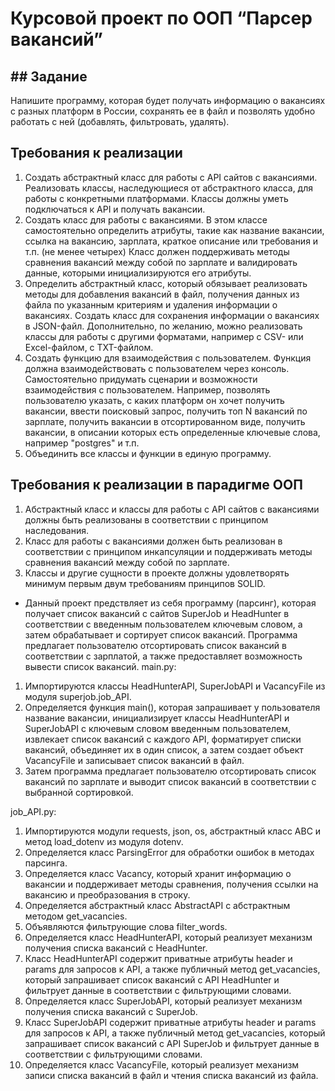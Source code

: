 # Курсовой проект по ООП “Парсер вакансий”

## ## Задание

Напишите программу, которая будет получать информацию о вакансиях с разных платформ в России, сохранять ее в файл и 
позволять удобно работать с ней (добавлять, фильтровать, удалять).

## Требования к реализации

1. Создать абстрактный класс для работы с API сайтов с вакансиями. Реализовать классы, наследующиеся от абстрактного 
   класса, для работы с конкретными платформами. Классы должны уметь подключаться к API и получать вакансии.
2. Создать класс для работы с вакансиями. В этом классе самостоятельно определить атрибуты, такие как название вакансии,
   ссылка на вакансию, зарплата, краткое описание или требования и т.п. (не менее четырех) Класс должен поддерживать 
   методы сравнения вакансий между собой по зарплате и валидировать данные, которыми инициализируются его атрибуты.
3. Определить абстрактный класс, который обязывает реализовать методы для добавления вакансий в файл, получения данных 
   из файла по указанным критериям и удаления информации о вакансиях. Создать класс для сохранения информации о 
   вакансиях в JSON-файл. Дополнительно, по желанию, можно реализовать классы для работы с другими форматами, например 
   с CSV- или Excel-файлом, с TXT-файлом.
4. Создать функцию для взаимодействия с пользователем. Функция должна взаимодействовать с пользователем через консоль. 
   Самостоятельно придумать сценарии и возможности взаимодействия с пользователем. Например, позволять пользователю 
   указать, с каких платформ он хочет получить вакансии, ввести поисковый запрос, получить топ N вакансий по зарплате, 
   получить вакансии в отсортированном виде, получить вакансии, в описании которых есть определенные ключевые слова, 
   например "postgres" и т.п.
5. Объединить все классы и функции в единую программу.

## Требования к реализации в парадигме ООП

1. Абстрактный класс и классы для работы с API сайтов с вакансиями должны быть реализованы в соответствии с принципом 
   наследования.
2. Класс для работы с вакансиями должен быть реализован в соответствии с принципом инкапсуляции и поддерживать методы 
   сравнения вакансий между собой по зарплате.
3. Классы и другие сущности в проекте должны удовлетворять минимум первым двум требованиям принципов SOLID.

-   Данный проект предствляет из себя программу (парсинг), которая получает список вакансий с сайтов SuperJob и HeadHunter в соответствии с введенным пользователем ключевым словом, а затем обрабатывает и сортирует список вакансий. Программа предлагает пользователю отсортировать список вакансий в соответствии с зарплатой, а также предоставляет возможность вывести список вакансий.
main.py:
1. Импортируются классы HeadHunterAPI, SuperJobAPI и VacancyFile из модуля superjob.job_API.
2. Определяется функция main(), которая запрашивает у пользователя название вакансии, инициализирует классы HeadHunterAPI и SuperJobAPI с ключевым словом введенным пользователем, извлекает список вакансий с каждого API, форматирует списки вакансий, объединяет их в один список, а затем создает объект VacancyFile и записывает список вакансий в файл.
3. Затем программа предлагает пользователю отсортировать список вакансий по зарплате и выводит список вакансий в соответствии с выбранной сортировкой.

job_API.py:
1. Импортируются модули requests, json, os, абстрактный класс ABC и метод load_dotenv из модуля dotenv.
2. Определяется класс ParsingError для обработки ошибок в методах парсинга.
3. Определяется класс Vacancy, который хранит информацию о вакансии и поддерживает методы сравнения, получения ссылки на вакансию и преобразования в строку.
4. Определяется абстрактный класс AbstractAPI с абстрактным методом get_vacancies.
5. Объявляются фильтрующие слова filter_words.
6. Определяется класс HeadHunterAPI, который реализует механизм получения списка вакансий с HeadHunter.
7. Класс HeadHunterAPI содержит приватные атрибуты header и params для запросов к API, а также публичный метод get_vacancies, который запрашивает список вакансий с API HeadHunter и фильтрует данные в соответствии с фильтрующими словами.
8. Определяется класс SuperJobAPI, который реализует механизм получения списка вакансий с SuperJob.
9. Класс SuperJobAPI содержит приватные атрибуты header и params для запросов к API, а также публичный метод get_vacancies, который запрашивает список вакансий с API SuperJob и фильтрует данные в соответствии с фильтрующими словами.
10. Определяется класс VacancyFile, который реализует механизм записи списка вакансий в файл и чтения списка вакансий из файла.